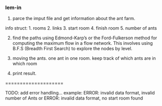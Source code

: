 ### lem-in

1. parce the imput file and get information about the ant farm. 

info struct:
    1. rooms
    2. links
    3. start room
    4. finish room
    5. number of ants

2. find the paths using Edmond-Karp’s or the Ford-Fulkerson method for computing the maximum flow in a flow network. This involves using B.F.S (Breadth First Search) to explore the nodes by level.

3. moving the ants. one ant in one room. keep track of which ants are in which room

4. print result.

====================

TODO:
add error handling...
example: ERROR: invalid data format, invalid number of Ants or ERROR: invalid data format, no start room found